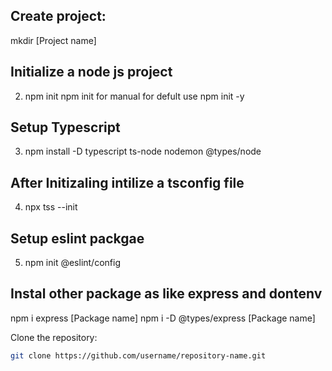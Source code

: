 ## Create project:
 mkdir [Project name]


## Initialize a node js project

2. npm init npm init for manual for defult use npm init -y

## Setup Typescript

3. npm install -D typescript ts-node nodemon @types/node

## After Initizaling intilize a tsconfig file

4. npx tss --init

## Setup eslint packgae

5. npm init @eslint/config

## Instal other package as like express and dontenv

npm i express [Package name]
npm i -D @types/express [Package name]

Clone the repository:
   ```bash
   git clone https://github.com/username/repository-name.git
